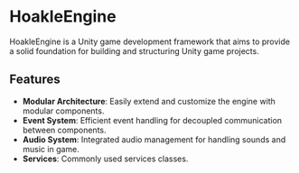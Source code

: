 # HoakleEngine

HoakleEngine is a Unity game development framework that aims to provide a solid foundation for building and structuring Unity game projects.

## Features

- **Modular Architecture**: Easily extend and customize the engine with modular components.
- **Event System**: Efficient event handling for decoupled communication between components.
- **Audio System**: Integrated audio management for handling sounds and music in game.
- **Services**: Commonly used services classes.
